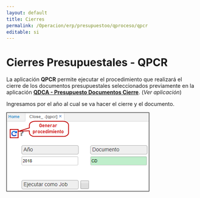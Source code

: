 ```yaml
---
layout: default
title: Cierres
permalink: /Operacion/erp/presupuestoo/qproceso/qpcr
editable: si
---
```


# Cierres Presupuestales - QPCR

La aplicación **QPCR** permite ejecutar el procedimiento que realizará el cierre de los documentos presupuestales seleccionados previamente en la aplicación [**QDCA - Presupuesto Documentos Cierre**](http://docs.oasiscom.com/Operacion/erp/presupuestoo/qproceso/qdca). (_Ver aplicación_)  

Ingresamos por el año al cual se va hacer el cierre y el documento.  

![](qpcr.png)






